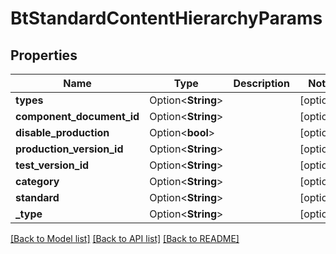 # BtStandardContentHierarchyParams

## Properties

Name | Type | Description | Notes
------------ | ------------- | ------------- | -------------
**types** | Option<**String**> |  | [optional]
**component_document_id** | Option<**String**> |  | [optional]
**disable_production** | Option<**bool**> |  | [optional]
**production_version_id** | Option<**String**> |  | [optional]
**test_version_id** | Option<**String**> |  | [optional]
**category** | Option<**String**> |  | [optional]
**standard** | Option<**String**> |  | [optional]
**_type** | Option<**String**> |  | [optional]

[[Back to Model list]](../README.md#documentation-for-models) [[Back to API list]](../README.md#documentation-for-api-endpoints) [[Back to README]](../README.md)


